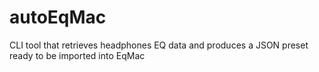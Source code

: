 # autoEqMac
CLI tool that retrieves headphones EQ data and produces a JSON preset ready to be imported into EqMac
